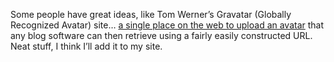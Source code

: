 Some people have great ideas, like Tom Werner&#8217;s Gravatar (Globally Recognized Avatar) site&#8230; <a href="http://www.gravatar.com/about.php" target="_blank">a single place on the web to upload an avatar</a> that any blog software can then retrieve using a fairly easily constructed URL. Neat stuff, I think I&#8217;ll add it to my site.